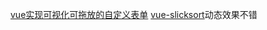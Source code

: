 [vue实现可视化可拖放的自定义表单](https://blog.csdn.net/weixin_44092113/article/details/88998361)
[vue-slicksort](https://github.com/Jexordexan/vue-slicksort)动态效果不错